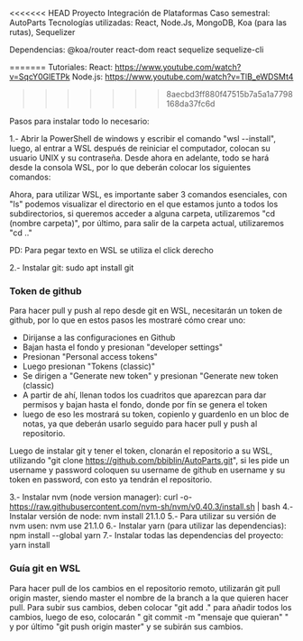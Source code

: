 <<<<<<< HEAD
Proyecto Integración de Plataformas
Caso semestral: AutoParts
Tecnologías utilizadas: React, Node.Js, MongoDB, Koa (para las rutas), Sequelizer

Dependencias: 
@koa/router
react-dom
react
sequelize
sequelize-cli


=======
Tutoriales:
React: https://www.youtube.com/watch?v=SqcY0GlETPk
Node.js: https://www.youtube.com/watch?v=TlB_eWDSMt4

>>>>>>> 8aecbd3ff880f47515b7a5a1a7798168da37fc6d

Pasos para instalar todo lo necesario:

1.- Abrir la PowerShell de windows y escribir el comando "wsl --install", luego, al entrar a WSL después de reiniciar el computador, colocan su usuario UNIX y su contraseña.
Desde ahora en adelante, todo se hará desde la consola WSL, por lo que deberán colocar los siguientes comandos:

Ahora, para utilizar WSL, es importante saber 3 comandos esenciales, con "ls" podemos visualizar el directorio en el que estamos junto a todos los subdirectorios, si queremos acceder a alguna carpeta, utilizaremos "cd (nombre carpeta)", por último, para salir de la carpeta actual, utilizaremos "cd .."

PD: Para pegar texto en WSL se utiliza el click derecho 

2.- Instalar git: sudo apt install git

### Token de github

Para hacer pull y push al repo desde git en WSL, necesitarán un token de github, por lo que en estos pasos les mostraré cómo crear uno:
- Dirijanse a las configuraciones en Github
- Bajan hasta el fondo y presionan "developer settings"
- Presionan "Personal access tokens"
- Luego presionan "Tokens (classic)"
- Se dirigen a "Generate new token" y presionan "Generate new token (classic)
- A partir de ahí, llenan todos los cuadritos que aparezcan para dar permisos y bajan hasta el fondo, donde por fín se genera el token
- luego de eso les mostrará su token, copienlo y guardenlo en un bloc de notas, ya que deberán usarlo seguido para hacer pull y push al repositorio.

Luego de instalar git y tener el token, clonarán el repositorio a su WSL, utilizando "git clone https://github.com/bbiblin/AutoParts.git", si les pide un username y password coloquen su username de github en username y su token en password, con esto ya tendrán el repositorio.

3.- Instalar nvm (node version manager): curl -o- https://raw.githubusercontent.com/nvm-sh/nvm/v0.40.3/install.sh | bash
4.- Instalar versión de node: nvm install 21.1.0
5.- Para utilizar su versión de nvm usen: nvm use 21.1.0
6.- Instalar yarn (para utilizar las dependencias): npm install --global yarn
7.- Instalar todas las dependencias del proyecto: yarn install

### Guía git en WSL

Para hacer pull de los cambios en el repositorio remoto, utilizarán git pull origin master, siendo master el nombre de la branch a la que quieren hacer pull.
Para subir sus cambios, deben colocar "git add ." para añadir todos los cambios, luego de eso, colocarán " git commit -m "mensaje que quieran" " y por último "git push origin master" y se subirán sus cambios.




